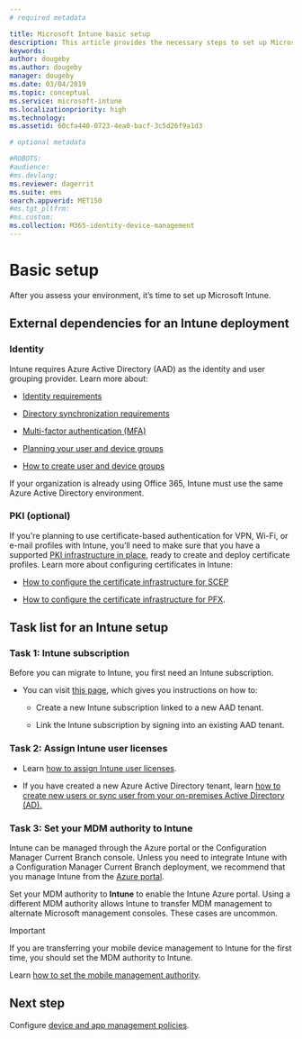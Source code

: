```yaml
---
# required metadata

title: Microsoft Intune basic setup
description: This article provides the necessary steps to set up Microsoft Intune.
keywords:
author: dougeby
ms.author: dougeby
manager: dougeby
ms.date: 03/04/2019
ms.topic: conceptual
ms.service: microsoft-intune
ms.localizationpriority: high
ms.technology:
ms.assetid: 60cfa440-0723-4ea0-bacf-3c5d26f9a1d3

# optional metadata

#ROBOTS:
#audience:
#ms.devlang:
ms.reviewer: dagerrit
ms.suite: ems
search.appverid: MET150
#ms.tgt_pltfrm:
#ms.custom:
ms.collection: M365-identity-device-management
---
```


# Basic setup

After you assess your environment, it’s time to set up Microsoft Intune.

## External dependencies for an Intune deployment

### Identity

Intune requires Azure Active Directory (AAD) as the identity and user grouping provider. Learn more about:

- [Identity requirements](https://docs.microsoft.com/azure/active-directory/active-directory-hybrid-identity-design-considerations-overview#design-considerations-overview)

- [Directory synchronization requirements](https://docs.microsoft.com/azure/active-directory/active-directory-hybrid-identity-design-considerations-directory-sync-requirements)

- [Multi-factor authentication (MFA)](https://docs.microsoft.com/azure/active-directory/authentication/concept-mfa-howitworks)

- [Planning your user and device groups](users-add.md)

- [How to create user and device groups](groups-get-started.md)

If your organization is already using Office 365, Intune must use the same Azure Active Directory environment.

### PKI (optional)

If you're planning to use certificate-based authentication for VPN, Wi-Fi, or e-mail profiles with Intune, you’ll need to make sure that you have a supported [PKI infrastructure in place](certificates-configure.md), ready to create and deploy certificate profiles. Learn more about configuring certificates in Intune:

- [How to configure the certificate infrastructure for SCEP](/intune/certificates-scep-configure)

- [How to configure the certificate infrastructure for PFX](/intune/certficates-pfx-configure).


## Task list for an Intune setup

### Task 1: Intune subscription

Before you can migrate to Intune, you first need an Intune subscription.

- You can visit [this page](https://admin.microsoft.com/Signup/Signup.aspx?OfferId=40BE278A-DFD1-470a-9EF7-9F2596EA7FF9&dl=INTUNE_A&ali=1#0), which gives you instructions on how to:

    - Create a new Intune subscription linked to a new AAD tenant.

    - Link the Intune subscription by signing into an existing AAD tenant.

### Task 2: Assign Intune user licenses

- Learn [how to assign Intune user licenses](licenses-assign.md).

- If you have created a new Azure Active Directory tenant, learn [how to create new users or sync user from your on-premises Active Directory (AD).](https://docs.microsoft.com/azure/active-directory/connect/active-directory-aadconnect)

### Task 3: Set your MDM authority to Intune

Intune can be managed through the Azure portal or the Configuration Manager Current Branch console. Unless you need to integrate Intune with a Configuration Manager Current Branch deployment, we recommend that you manage Intune from the [Azure portal](https://portal.azure.com).

Set your MDM authority to **Intune** to enable the Intune Azure portal. Using a different MDM authority allows Intune to transfer MDM management to alternate Microsoft management consoles. These cases are uncommon.

> [!IMPORTANT]
> If you are transferring your mobile device management to Intune for the first time, you should set the MDM authority to Intune.

Learn [how to set the mobile management authority](mdm-authority-set.md).

## Next step

Configure [device and app management policies](migration-guide-configure-policies.md).

